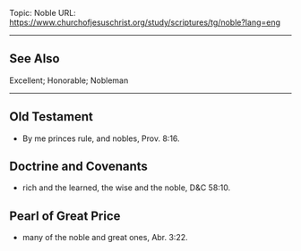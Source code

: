 Topic: Noble
URL: https://www.churchofjesuschrist.org/study/scriptures/tg/noble?lang=eng

---

## See Also

Excellent; Honorable; Nobleman

---

## Old Testament

- By me princes rule, and nobles, Prov. 8:16.

## Doctrine and Covenants

- rich and the learned, the wise and the noble, D&C 58:10.

## Pearl of Great Price

- many of the noble and great ones, Abr. 3:22.

